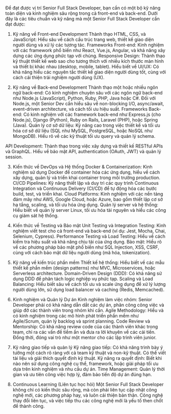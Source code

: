 Để đạt được vị trí Senior Full Stack Developer, bạn cần có một bộ kỹ năng toàn diện và kinh nghiệm sâu rộng trong cả front-end và back-end. Dưới đây là các tiêu chuẩn và kỹ năng mà một Senior Full Stack Developer cần đạt được:

1. Kỹ năng về Front-end Development
Thành thạo HTML, CSS, và JavaScript: Hiểu sâu về cách cấu trúc trang web, thiết kế giao diện người dùng và xử lý các tương tác.
Frameworks Front-end: Kinh nghiệm với các framework phổ biến như React, Vue.js, Angular, và khả năng xây dựng các ứng dụng phức tạp với chúng.
Responsive Design: Thành thạo kỹ thuật thiết kế web sao cho tương thích với nhiều kích thước màn hình và thiết bị khác nhau (desktop, mobile, tablet).
Hiểu biết về UI/UX: Có khả năng hiểu các nguyên tắc thiết kế giao diện người dùng tốt, cùng với cách cải thiện trải nghiệm người dùng (UX).

2. Kỹ năng về Back-end Development
Thành thạo một hoặc nhiều ngôn ngữ back-end: Có kinh nghiệm chuyên sâu với các ngôn ngữ back-end như Node.js (JavaScript), Python, Ruby, PHP, Java hoặc C#. Đối với Node.js, một Senior Dev cần hiểu sâu về non-blocking I/O, async/await, event-driven architecture, và cách tối ưu hiệu suất.
Frameworks Back-end: Có kinh nghiệm với các framework back-end như Express.js (cho Node.js), Django (Python), Ruby on Rails, Laravel (PHP), hoặc Spring (Java).
Quản lý cơ sở dữ liệu: Kỹ năng cao trong việc thiết kế và tối ưu hóa cơ sở dữ liệu (SQL như MySQL, PostgreSQL, hoặc NoSQL như MongoDB). Hiểu rõ về các kỹ thuật tối ưu query và quản lý schema.

API Development: Thành thạo trong việc xây dựng và thiết kế RESTful APIs và GraphQL. Hiểu về bảo mật API, authentication (OAuth, JWT) và quản lý session.

3. Kiến thức về DevOps và Hệ thống
Docker & Containerization: Kinh nghiệm sử dụng Docker để container hóa các ứng dụng, hiểu về cách xây dựng, quản lý và triển khai container trong môi trường production.
CI/CD Pipelines: Kỹ năng thiết lập và duy trì các quy trình Continuous Integration và Continuous Delivery (CI/CD) để tự động hóa các bước build, test, và triển khai.
Cloud Platforms: Kinh nghiệm với các nền tảng đám mây như AWS, Google Cloud, hoặc Azure, bao gồm thiết lập cơ sở hạ tầng, scaling, và tối ưu hóa ứng dụng.
Quản lý server và hệ thống: Hiểu biết về quản lý server Linux, tối ưu hóa tài nguyên và hiểu các công cụ giám sát hệ thống.

4. Kiến thức về Testing và Bảo mật
Unit Testing và Integration Testing: Kinh nghiệm viết test cho cả front-end và back-end (ví dụ: Jest, Mocha, Chai, Selenium, Cypress).
Performance Testing và Load Testing: Hiểu về cách kiểm tra hiệu suất và khả năng chịu tải của ứng dụng.
Bảo mật: Hiểu rõ về các phương pháp bảo mật phổ biến như SQL Injection, XSS, CSRF, cùng với cách bảo mật dữ liệu người dùng (mã hóa, tokenization).

5. Kỹ năng về kiến trúc phần mềm
Thiết kế hệ thống: Hiểu biết về các mẫu thiết kế phần mềm (design patterns) như MVC, Microservices, hoặc Serverless architecture.
Domain-Driven Design (DDD): Có khả năng sử dụng DDD để phân tách logic nghiệp vụ phức tạp.
Scaling và Load Balancing: Hiểu biết sâu về cách tối ưu và scale ứng dụng để xử lý lượng người dùng lớn, sử dụng load balancer và caching (Redis, Memcached).

6. Kinh nghiệm và Quản lý Dự án
Kinh nghiệm làm việc nhóm: Senior Developer phải có khả năng dẫn dắt các dự án, phân công công việc và giúp đỡ các thành viên trong nhóm khi cần.
Agile Methodology: Hiểu và có kinh nghiệm trong các mô hình phát triển phần mềm như Agile/Scrum, quản lý backlog và sprint planning.
Code Review và Mentorship: Có khả năng review code của các thành viên khác trong team, chỉ ra các vấn đề tiềm ẩn và đưa ra lời khuyên về các cải tiến. Đồng thời, đóng vai trò như một mentor cho các lập trình viên junior.

7. Kỹ năng giao tiếp và quản lý
Kỹ năng giao tiếp: Có khả năng trình bày ý tưởng một cách rõ ràng với cả team kỹ thuật và non-kỹ thuật. Có thể viết tài liệu và giải thích quyết định kỹ thuật.
Kỹ năng ra quyết định: Biết khi nào nên sử dụng công nghệ cụ thể, framework, hoặc giải pháp tối ưu dựa trên kinh nghiệm và nhu cầu dự án.
Time Management: Quản lý thời gian và ưu tiên công việc hợp lý, đảm bảo tiến độ dự án đúng hạn.

8. Continuous Learning (Liên tục học hỏi)
Một Senior Full Stack Developer không chỉ có kiến thức sâu rộng, mà còn phải liên tục cập nhật công nghệ mới, các phương pháp hay, và luôn cải thiện bản thân. Công nghệ thay đổi liên tục, và việc tiếp thu các công nghệ mới là yếu tố then chốt để thành công.
